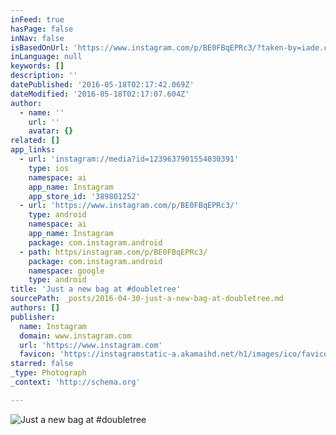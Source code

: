 ```yaml
---
inFeed: true
hasPage: false
inNav: false
isBasedOnUrl: 'https://www.instagram.com/p/BE0FBqEPRc3/?taken-by=iade.c'
inLanguage: null
keywords: []
description: ''
datePublished: '2016-05-18T02:17:42.069Z'
dateModified: '2016-05-18T02:17:07.604Z'
author:
  - name: ''
    url: ''
    avatar: {}
related: []
app_links:
  - url: 'instagram://media?id=1239637901554030391'
    type: ios
    namespace: ai
    app_name: Instagram
    app_store_id: '389801252'
  - url: 'https://www.instagram.com/p/BE0FBqEPRc3/'
    type: android
    namespace: ai
    app_name: Instagram
    package: com.instagram.android
  - path: https/instagram.com/p/BE0FBqEPRc3/
    package: com.instagram.android
    namespace: google
    type: android
title: 'Just a new bag at #doubletree'
sourcePath: _posts/2016-04-30-just-a-new-bag-at-doubletree.md
authors: []
publisher:
  name: Instagram
  domain: www.instagram.com
  url: 'https://www.instagram.com'
  favicon: 'https://instagramstatic-a.akamaihd.net/h1/images/ico/favicon.ico/7cdab0872b15.ico'
starred: false
_type: Photograph
_context: 'http://schema.org'

---
```

![Just a new bag at #doubletree](https://s3-us-west-2.amazonaws.com/the-grid-img/p/e57e169e9023779fa9deaadddca6e1bbae743e16.jpg)